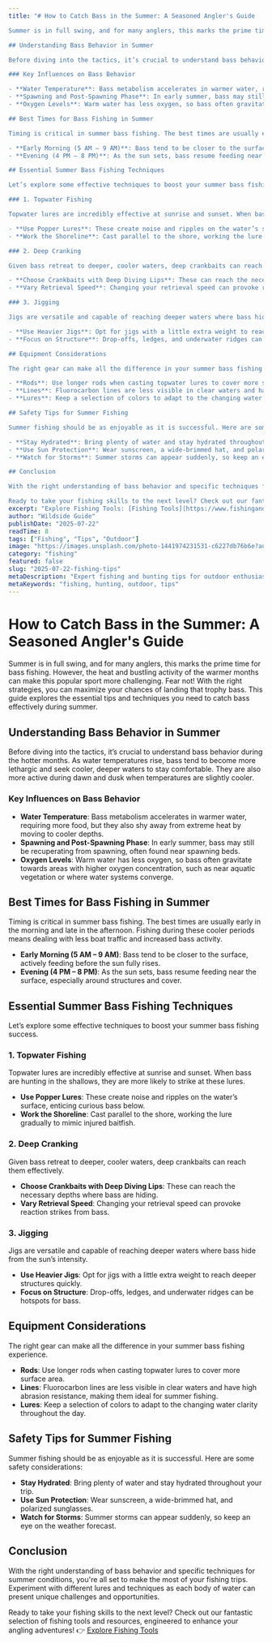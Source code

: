 ```yaml
---
title: "# How to Catch Bass in the Summer: A Seasoned Angler's Guide

Summer is in full swing, and for many anglers, this marks the prime time for bass fishing. However, the heat and bustling activity of the warmer months can make this popular sport more challenging. Fear not! With the right strategies, you can maximize your chances of landing that trophy bass. This guide explores the essential tips and techniques you need to catch bass effectively during summer.

## Understanding Bass Behavior in Summer

Before diving into the tactics, it’s crucial to understand bass behavior during the hotter months. As water temperatures rise, bass tend to become more lethargic and seek cooler, deeper waters to stay comfortable. They are also more active during dawn and dusk when temperatures are slightly cooler.

### Key Influences on Bass Behavior

- **Water Temperature**: Bass metabolism accelerates in warmer water, requiring more food, but they also shy away from extreme heat by moving to cooler depths.
- **Spawning and Post-Spawning Phase**: In early summer, bass may still be recuperating from spawning, often found near spawning beds.
- **Oxygen Levels**: Warm water has less oxygen, so bass often gravitate towards areas with higher oxygen concentration, such as near aquatic vegetation or where water systems converge.

## Best Times for Bass Fishing in Summer

Timing is critical in summer bass fishing. The best times are usually early in the morning and late in the afternoon. Fishing during these cooler periods means dealing with less boat traffic and increased bass activity.

- **Early Morning (5 AM – 9 AM)**: Bass tend to be closer to the surface, actively feeding before the sun fully rises.
- **Evening (4 PM – 8 PM)**: As the sun sets, bass resume feeding near the surface, especially around structures and cover.

## Essential Summer Bass Fishing Techniques

Let’s explore some effective techniques to boost your summer bass fishing success.

### 1. Topwater Fishing

Topwater lures are incredibly effective at sunrise and sunset. When bass are hunting in the shallows, they are more likely to strike at these lures.

- **Use Popper Lures**: These create noise and ripples on the water’s surface, enticing curious bass below.
- **Work the Shoreline**: Cast parallel to the shore, working the lure gradually to mimic injured baitfish.

### 2. Deep Cranking

Given bass retreat to deeper, cooler waters, deep crankbaits can reach them effectively.

- **Choose Crankbaits with Deep Diving Lips**: These can reach the necessary depths where bass are hiding.
- **Vary Retrieval Speed**: Changing your retrieval speed can provoke reaction strikes from bass.

### 3. Jigging

Jigs are versatile and capable of reaching deeper waters where bass hide from the sun’s intensity.

- **Use Heavier Jigs**: Opt for jigs with a little extra weight to reach deeper structures quickly.
- **Focus on Structure**: Drop-offs, ledges, and underwater ridges can be hotspots for bass.

## Equipment Considerations

The right gear can make all the difference in your summer bass fishing experience.

- **Rods**: Use longer rods when casting topwater lures to cover more surface area.
- **Lines**: Fluorocarbon lines are less visible in clear waters and have high abrasion resistance, making them ideal for summer fishing.
- **Lures**: Keep a selection of colors to adapt to the changing water clarity throughout the day.

## Safety Tips for Summer Fishing

Summer fishing should be as enjoyable as it is successful. Here are some safety considerations:

- **Stay Hydrated**: Bring plenty of water and stay hydrated throughout your trip.
- **Use Sun Protection**: Wear sunscreen, a wide-brimmed hat, and polarized sunglasses.
- **Watch for Storms**: Summer storms can appear suddenly, so keep an eye on the weather forecast.

## Conclusion

With the right understanding of bass behavior and specific techniques for summer conditions, you're all set to make the most of your fishing trips. Experiment with different lures and techniques as each body of water can present unique challenges and opportunities.

Ready to take your fishing skills to the next level? Check out our fantastic selection of fishing tools and resources, engineered to enhance your angling adventures! 👉 [Explore Fishing Tools](https://www.fishingandhuntingtips.com/tools)"
excerpt: "Explore Fishing Tools: [Fishing Tools](https://www.fishingandhuntingtips.com/tools)"
author: "Wildside Guide"
publishDate: "2025-07-22"
readTime: 8
tags: ["Fishing", "Tips", "Outdoor"]
image: "https://images.unsplash.com/photo-1441974231531-c6227db76b6e?auto=format&fit=crop&w=800&q=80"
category: "fishing"
featured: false
slug: "2025-07-22-fishing-tips"
metaDescription: "Expert fishing and hunting tips for outdoor enthusiasts"
metaKeywords: "fishing, hunting, outdoor, tips"
---
```

# How to Catch Bass in the Summer: A Seasoned Angler's Guide

Summer is in full swing, and for many anglers, this marks the prime time for bass fishing. However, the heat and bustling activity of the warmer months can make this popular sport more challenging. Fear not! With the right strategies, you can maximize your chances of landing that trophy bass. This guide explores the essential tips and techniques you need to catch bass effectively during summer.

## Understanding Bass Behavior in Summer

Before diving into the tactics, it’s crucial to understand bass behavior during the hotter months. As water temperatures rise, bass tend to become more lethargic and seek cooler, deeper waters to stay comfortable. They are also more active during dawn and dusk when temperatures are slightly cooler.

### Key Influences on Bass Behavior

- **Water Temperature**: Bass metabolism accelerates in warmer water, requiring more food, but they also shy away from extreme heat by moving to cooler depths.
- **Spawning and Post-Spawning Phase**: In early summer, bass may still be recuperating from spawning, often found near spawning beds.
- **Oxygen Levels**: Warm water has less oxygen, so bass often gravitate towards areas with higher oxygen concentration, such as near aquatic vegetation or where water systems converge.

## Best Times for Bass Fishing in Summer

Timing is critical in summer bass fishing. The best times are usually early in the morning and late in the afternoon. Fishing during these cooler periods means dealing with less boat traffic and increased bass activity.

- **Early Morning (5 AM – 9 AM)**: Bass tend to be closer to the surface, actively feeding before the sun fully rises.
- **Evening (4 PM – 8 PM)**: As the sun sets, bass resume feeding near the surface, especially around structures and cover.

## Essential Summer Bass Fishing Techniques

Let’s explore some effective techniques to boost your summer bass fishing success.

### 1. Topwater Fishing

Topwater lures are incredibly effective at sunrise and sunset. When bass are hunting in the shallows, they are more likely to strike at these lures.

- **Use Popper Lures**: These create noise and ripples on the water’s surface, enticing curious bass below.
- **Work the Shoreline**: Cast parallel to the shore, working the lure gradually to mimic injured baitfish.

### 2. Deep Cranking

Given bass retreat to deeper, cooler waters, deep crankbaits can reach them effectively.

- **Choose Crankbaits with Deep Diving Lips**: These can reach the necessary depths where bass are hiding.
- **Vary Retrieval Speed**: Changing your retrieval speed can provoke reaction strikes from bass.

### 3. Jigging

Jigs are versatile and capable of reaching deeper waters where bass hide from the sun’s intensity.

- **Use Heavier Jigs**: Opt for jigs with a little extra weight to reach deeper structures quickly.
- **Focus on Structure**: Drop-offs, ledges, and underwater ridges can be hotspots for bass.

## Equipment Considerations

The right gear can make all the difference in your summer bass fishing experience.

- **Rods**: Use longer rods when casting topwater lures to cover more surface area.
- **Lines**: Fluorocarbon lines are less visible in clear waters and have high abrasion resistance, making them ideal for summer fishing.
- **Lures**: Keep a selection of colors to adapt to the changing water clarity throughout the day.

## Safety Tips for Summer Fishing

Summer fishing should be as enjoyable as it is successful. Here are some safety considerations:

- **Stay Hydrated**: Bring plenty of water and stay hydrated throughout your trip.
- **Use Sun Protection**: Wear sunscreen, a wide-brimmed hat, and polarized sunglasses.
- **Watch for Storms**: Summer storms can appear suddenly, so keep an eye on the weather forecast.

## Conclusion

With the right understanding of bass behavior and specific techniques for summer conditions, you're all set to make the most of your fishing trips. Experiment with different lures and techniques as each body of water can present unique challenges and opportunities.

Ready to take your fishing skills to the next level? Check out our fantastic selection of fishing tools and resources, engineered to enhance your angling adventures! 👉 [Explore Fishing Tools](https://www.fishingandhuntingtips.com/tools)